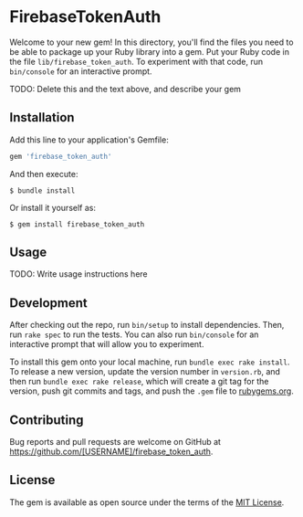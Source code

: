 # FirebaseTokenAuth

Welcome to your new gem! In this directory, you'll find the files you need to be able to package up your Ruby library into a gem. Put your Ruby code in the file `lib/firebase_token_auth`. To experiment with that code, run `bin/console` for an interactive prompt.

TODO: Delete this and the text above, and describe your gem

## Installation

Add this line to your application's Gemfile:

```ruby
gem 'firebase_token_auth'
```

And then execute:

    $ bundle install

Or install it yourself as:

    $ gem install firebase_token_auth

## Usage

TODO: Write usage instructions here

## Development

After checking out the repo, run `bin/setup` to install dependencies. Then, run `rake spec` to run the tests. You can also run `bin/console` for an interactive prompt that will allow you to experiment.

To install this gem onto your local machine, run `bundle exec rake install`. To release a new version, update the version number in `version.rb`, and then run `bundle exec rake release`, which will create a git tag for the version, push git commits and tags, and push the `.gem` file to [rubygems.org](https://rubygems.org).

## Contributing

Bug reports and pull requests are welcome on GitHub at https://github.com/[USERNAME]/firebase_token_auth.


## License

The gem is available as open source under the terms of the [MIT License](https://opensource.org/licenses/MIT).
